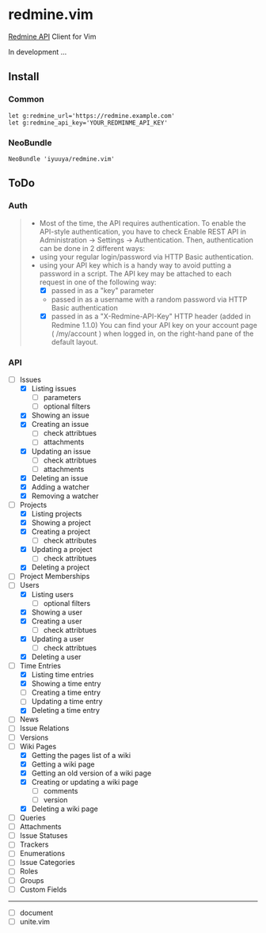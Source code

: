 redmine.vim
===========

[Redmine API](http://www.redmine.org/projects/redmine/wiki/Rest_api) Client for Vim

In development ...

Install
-------

### Common

```vim
let g:redmine_url='https://redmine.example.com'
let g:redmine_api_key='YOUR_REDMINME_API_KEY'
```

### NeoBundle

```vim
NeoBundle 'iyuuya/redmine.vim'
```

ToDo
----

### Auth

> * Most of the time, the API requires authentication. To enable the API-style authentication, you have to check Enable REST API in Administration -> Settings -> Authentication. Then, authentication can be done in 2 different ways:
> * using your regular login/password via HTTP Basic authentication.
> * using your API key which is a handy way to avoid putting a password in a script. The API key may be attached to each request in one of the following way:
>   + [x] passed in as a "key" parameter
>   + passed in as a username with a random password via HTTP Basic authentication
>   + [x] passed in as a "X-Redmine-API-Key" HTTP header (added in Redmine 1.1.0)
> You can find your API key on your account page ( /my/account ) when logged in, on the right-hand pane of the default layout.

### API

- [ ] Issues
  - [x] Listing issues
    - [ ] parameters
    - [ ] optional filters
  - [x] Showing an issue
  - [x] Creating an issue
    - [ ] check attribtues
    - [ ] attachments
  - [x] Updating an issue
    - [ ] check attribtues
    - [ ] attachments
  - [x] Deleting an issue
  - [x] Adding a watcher
  - [x] Removing a watcher
- [ ] Projects
  - [x] Listing projects
  - [x] Showing a project
  - [x] Creating a project
    - [ ] check attributes
  - [x] Updating a project
    - [ ] check attribtues
  - [x] Deleting a project
- [ ] Project Memberships
- [ ] Users
  - [x] Listing users
    - [ ] optional filters
  - [x] Showing a user
  - [x] Creating a user
    - [ ] check attribtues
  - [x] Updating a user
    - [ ] check attribtues
  - [x] Deleting a user
- [ ] Time Entries
  - [x] Listing time entries
  - [x] Showing a time entry
  - [ ] Creating a time entry
  - [ ] Updating a time entry
  - [x] Deleting a time entry
- [ ] News
- [ ] Issue Relations
- [ ] Versions
- [ ] Wiki Pages
  - [x] Getting the pages list of a wiki
  - [x] Getting a wiki page
  - [x] Getting an old version of a wiki page
  - [x] Creating or updating a wiki page
    - [ ] comments
    - [ ] version
  - [x] Deleting a wiki page
- [ ] Queries
- [ ] Attachments
- [ ] Issue Statuses
- [ ] Trackers
- [ ] Enumerations
- [ ] Issue Categories
- [ ] Roles
- [ ] Groups
- [ ] Custom Fields

---

- [ ] document
- [ ] unite.vim
